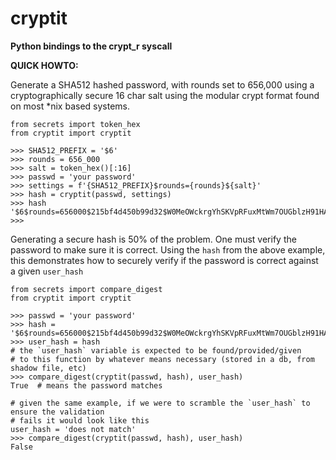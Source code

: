cryptit
======

**Python bindings to the crypt_r syscall**

**QUICK HOWTO:**

Generate a SHA512 hashed password, with rounds set to 656,000 using a
cryptographically secure 16 char salt using the modular crypt format
found on most *nix based systems.
```
from secrets import token_hex
from cryptit import cryptit

>>> SHA512_PREFIX = '$6'
>>> rounds = 656_000
>>> salt = token_hex()[:16]
>>> passwd = 'your password'
>>> settings = f'{SHA512_PREFIX}$rounds={rounds}${salt}'
>>> hash = cryptit(passwd, settings)
>>> hash
'$6$rounds=656000$215bf4d450b99d32$W0MeOWckrgYhSKVpRFuxMtWm7OUGblzH91HAOyJMeGB7aitE4w/5trbfX9aI7P5GukcQlcihOEv3qfTfzP5V//'
>>>
```

Generating a secure hash is 50% of the problem. One must verify the password
to make sure it is correct. Using the `hash` from the above example, this
demonstrates how to securely verify if the password is correct against a given
`user_hash`
```
from secrets import compare_digest
from cryptit import cryptit

>>> passwd = 'your password'
>>> hash = '$6$rounds=656000$215bf4d450b99d32$W0MeOWckrgYhSKVpRFuxMtWm7OUGblzH91HAOyJMeGB7aitE4w/5trbfX9aI7P5GukcQlcihOEv3qfTfzP5V//'
>>> user_hash = hash
# the `user_hash` variable is expected to be found/provided/given
# to this function by whatever means necessary (stored in a db, from shadow file, etc)
>>> compare_digest(cryptit(passwd, hash), user_hash)
True  # means the password matches

# given the same example, if we were to scramble the `user_hash` to ensure the validation
# fails it would look like this
user_hash = 'does not match'
>>> compare_digest(cryptit(passwd, hash), user_hash)
False
```
